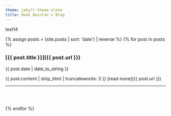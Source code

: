 ```yaml
---
theme: jekyll-theme-slate
title: Hank Quinlan's Blog
---
```

test14

{% assign posts = (site.posts | sort: 'date') | reverse %}
{% for post in posts %}

### [{{ post.title }}]({{ post.url }})
<p>{{ post.date | date_to_string }}</p>

{{ post.content | strip_html | truncatewords: 3 }} [read more]({{ post.url }})

___
<br><br>



{% endfor %}

